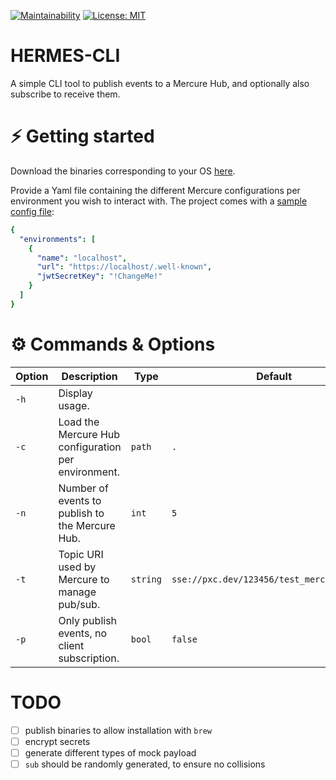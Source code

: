[![Maintainability](https://img.shields.io/badge/Go_report-A+-success)](https://goreportcard.com/report/github.com/Thorin0ak/hermes-cli)
[![License: MIT](https://img.shields.io/badge/License-AGPL3.0-red.svg)](https://opensource.org/licenses/AGPL-3.0)

# HERMES-CLI

A simple CLI tool to publish events to a Mercure Hub, and optionally also subscribe to receive them.

# ⚡️ Getting started

Download the binaries corresponding to your OS [here](https://github.com/Thorin0ak/hermes-cli/releases).

Provide a Yaml file containing the different Mercure configurations per environment you wish to interact with. The
project comes with a [sample config file](https://github.com/Thorin0ak/hermes-cli/blob/main/sample-config.json):

```yaml
{
  "environments": [
    {
      "name": "localhost",
      "url": "https://localhost/.well-known",
      "jwtSecretKey": "!ChangeMe!"
    }
  ]
}
```

# ⚙️ Commands & Options

| Option | Description                                         | Type     | Default                                    | Required? |
|--------|-----------------------------------------------------|----------|--------------------------------------------|-----------|
| `-h`   | Display usage.                                      |          |                                            | No        |
| `-c`   | Load the Mercure Hub configuration per environment. | `path`   | `.`                                        | No        |
| `-n`   | Number of events to publish to the Mercure Hub.     | `int`    | `5`                                        | No        |
| `-t`   | Topic URI used by Mercure to manage pub/sub.        | `string` | `sse://pxc.dev/123456/test_mercure_events` | No        |
| `-p`   | Only publish events, no client subscription.        | `bool`   | `false`                                    | No        |

# TODO

- [ ] publish binaries to allow installation with `brew`
- [ ] encrypt secrets
- [ ] generate different types of mock payload
- [ ] `sub` should be randomly generated, to ensure no collisions
